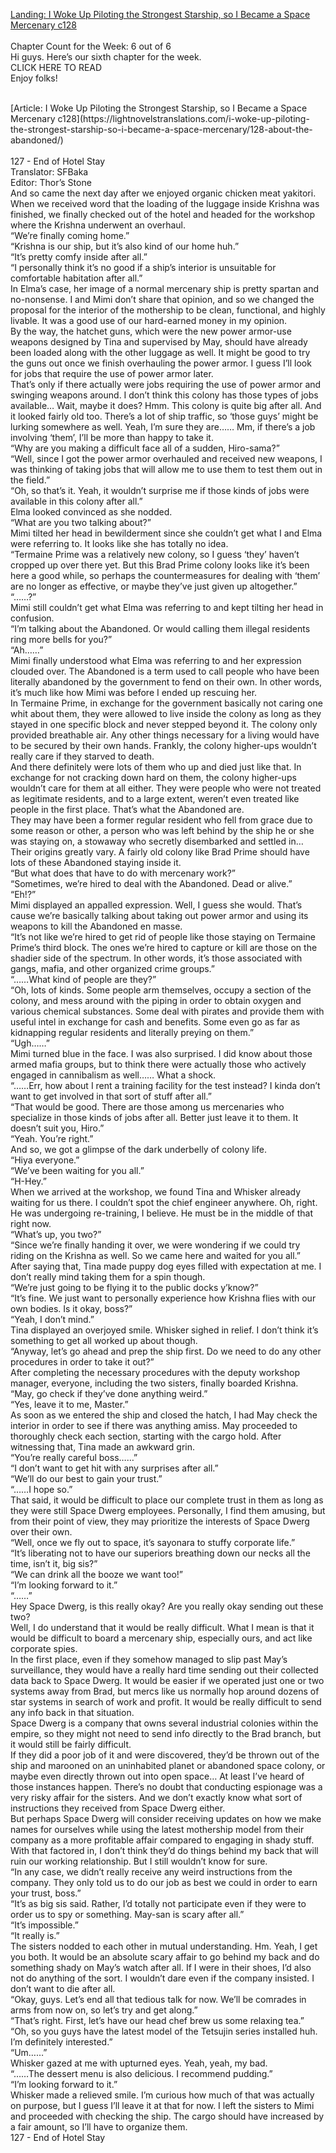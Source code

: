 [Landing: I Woke Up Piloting the Strongest Starship, so I Became a Space Mercenary c128](https://lightnovelstranslations.com/starship-chapter-128/)
<br/><br/>
Chapter Count for the Week: 6 out of 6<br/>
Hi guys. Here’s our sixth chapter for the week.<br/>
CLICK HERE TO READ<br/>
Enjoy folks!<br/>

<br/>
[Article: I Woke Up Piloting the Strongest Starship, so I Became a Space Mercenary c128](https://lightnovelstranslations.com/i-woke-up-piloting-the-strongest-starship-so-i-became-a-space-mercenary/128-about-the-abandoned/)
<br/><br/>
127 - End of Hotel Stay<br/>
 Translator: SFBaka <br/>
 Editor: Thor’s Stone <br/>
And so came the next day after we enjoyed organic chicken meat yakitori.<br/>
When we received word that the loading of the luggage inside Krishna was finished, we finally checked out of the hotel and headed for the workshop where the Krishna underwent an overhaul.<br/>
“We’re finally coming home.”<br/>
“Krishna is our ship, but it’s also kind of our home huh.”<br/>
“It’s pretty comfy inside after all.”<br/>
“I personally think it’s no good if a ship’s interior is unsuitable for comfortable habitation after all.”<br/>
In Elma’s case, her image of a normal mercenary ship is pretty spartan and no-nonsense. I and Mimi don’t share that opinion, and so we changed the proposal for the interior of the mothership to be clean, functional, and highly livable. It was a good use of our hard-earned money in my opinion.<br/>
By the way, the hatchet guns, which were the new power armor-use weapons designed by Tina and supervised by May, should have already been loaded along with the other luggage as well. It might be good to try the guns out once we finish overhauling the power armor. I guess I’ll look for jobs that require the use of power armor later.<br/>
That’s only if there actually were jobs requiring the use of power armor and swinging weapons around. I don’t think this colony has those types of jobs available… Wait, maybe it does? Hmm. This colony is quite big after all. And it looked fairly old too. There’s a lot of ship traffic, so ‘those guys’ might be lurking somewhere as well. Yeah, I’m sure they are…… Mm, if there’s a job involving ‘them’, I’ll be more than happy to take it.<br/>
“Why are you making a difficult face all of a sudden, Hiro-sama?”<br/>
“Well, since I got the power armor overhauled and received new weapons, I was thinking of taking jobs that will allow me to use them to test them out in the field.”<br/>
“Oh, so that’s it. Yeah, it wouldn’t surprise me if those kinds of jobs were available in this colony after all.”<br/>
Elma looked convinced as she nodded.<br/>
“What are you two talking about?”<br/>
Mimi tilted her head in bewilderment since she couldn’t get what I and Elma were referring to. It looks like she has totally no idea.<br/>
“Termaine Prime was a relatively new colony, so I guess ‘they’ haven’t cropped up over there yet. But this Brad Prime colony looks like it’s been here a good while, so perhaps the countermeasures for dealing with ‘them’ are no longer as effective, or maybe they’ve just given up altogether.”<br/>
“……?”<br/>
Mimi still couldn’t get what Elma was referring to and kept tilting her head in confusion.<br/>
“I’m talking about the Abandoned. Or would calling them illegal residents ring more bells for you?”<br/>
“Ah……”<br/>
Mimi finally understood what Elma was referring to and her expression clouded over. The Abandoned is a term used to call people who have been literally abandoned by the government to fend on their own. In other words, it’s much like how Mimi was before I ended up rescuing her.<br/>
In Termaine Prime, in exchange for the government basically not caring one whit about them, they were allowed to live inside the colony as long as they stayed in one specific block and never stepped beyond it. The colony only provided breathable air. Any other things necessary for a living would have to be secured by their own hands. Frankly, the colony higher-ups wouldn’t really care if they starved to death.<br/>
And there definitely were lots of them who up and died just like that. In exchange for not cracking down hard on them, the colony higher-ups wouldn’t care for them at all either. They were people who were not treated as legitimate residents, and to a large extent, weren’t even treated like people in the first place. That’s what the Abandoned are.<br/>
They may have been a former regular resident who fell from grace due to some reason or other, a person who was left behind by the ship he or she was staying on, a stowaway who secretly disembarked and settled in… Their origins greatly vary. A fairly old colony like Brad Prime should have lots of these Abandoned staying inside it.<br/>
“But what does that have to do with mercenary work?”<br/>
“Sometimes, we’re hired to deal with the Abandoned. Dead or alive.”<br/>
“Eh!?”<br/>
Mimi displayed an appalled expression. Well, I guess she would. That’s cause we’re basically talking about taking out power armor and using its weapons to kill the Abandoned en masse.<br/>
“It’s not like we’re hired to get rid of people like those staying on Termaine Prime’s third block. The ones we’re hired to capture or kill are those on the shadier side of the spectrum. In other words, it’s those associated with gangs, mafia, and other organized crime groups.”<br/>
“……What kind of people are they?”<br/>
“Oh, lots of kinds. Some people arm themselves, occupy a section of the colony, and mess around with the piping in order to obtain oxygen and various chemical substances. Some deal with pirates and provide them with useful intel in exchange for cash and benefits. Some even go as far as kidnapping regular residents and literally preying on them.”<br/>
“Ugh……”<br/>
Mimi turned blue in the face. I was also surprised. I did know about those armed mafia groups, but to think there were actually those who actively engaged in cannibalism as well…… What a shock.<br/>
“……Err, how about I rent a training facility for the test instead? I kinda don’t want to get involved in that sort of stuff after all.”<br/>
“That would be good. There are those among us mercenaries who specialize in those kinds of jobs after all. Better just leave it to them. It doesn’t suit you, Hiro.”<br/>
“Yeah. You’re right.”<br/>
And so, we got a glimpse of the dark underbelly of colony life.<br/>
“Hiya everyone.”<br/>
“We’ve been waiting for you all.”<br/>
“H-Hey.”<br/>
When we arrived at the workshop, we found Tina and Whisker already waiting for us there. I couldn’t spot the chief engineer anywhere. Oh, right. He was undergoing re-training, I believe. He must be in the middle of that right now.<br/>
“What’s up, you two?”<br/>
“Since we’re finally handing it over, we were wondering if we could try riding on the Krishna as well. So we came here and waited for you all.”<br/>
After saying that, Tina made puppy dog eyes filled with expectation at me. I don’t really mind taking them for a spin though.<br/>
“We’re just going to be flying it to the public docks y’know?”<br/>
“It’s fine. We just want to personally experience how Krishna flies with our own bodies. Is it okay, boss?”<br/>
“Yeah, I don’t mind.”<br/>
Tina displayed an overjoyed smile. Whisker sighed in relief. I don’t think it’s something to get all worked up about though.<br/>
“Anyway, let’s go ahead and prep the ship first. Do we need to do any other procedures in order to take it out?”<br/>
After completing the necessary procedures with the deputy workshop manager, everyone, including the two sisters, finally boarded Krishna.<br/>
“May, go check if they’ve done anything weird.”<br/>
“Yes, leave it to me, Master.”<br/>
As soon as we entered the ship and closed the hatch, I had May check the interior in order to see if there was anything amiss. May proceeded to thoroughly check each section, starting with the cargo hold. After witnessing that, Tina made an awkward grin.<br/>
“You’re really careful boss……”<br/>
“I don’t want to get hit with any surprises after all.”<br/>
“We’ll do our best to gain your trust.”<br/>
“……I hope so.”<br/>
That said, it would be difficult to place our complete trust in them as long as they were still Space Dwerg employees. Personally, I find them amusing, but from their point of view, they may prioritize the interests of Space Dwerg over their own.<br/>
“Well, once we fly out to space, it’s sayonara to stuffy corporate life.”<br/>
“It’s liberating not to have our superiors breathing down our necks all the time, isn’t it, big sis?”<br/>
“We can drink all the booze we want too!”<br/>
“I’m looking forward to it.”<br/>
“……”<br/>
Hey Space Dwerg, is this really okay? Are you really okay sending out these two?<br/>
Well, I do understand that it would be really difficult. What I mean is that it would be difficult to board a mercenary ship, especially ours, and act like corporate spies.<br/>
In the first place, even if they somehow managed to slip past May’s surveillance, they would have a really hard time sending out their collected data back to Space Dwerg. It would be easier if we operated just one or two systems away from Brad, but mercs like us normally hop around dozens of star systems in search of work and profit. It would be really difficult to send any info back in that situation.<br/>
Space Dwerg is a company that owns several industrial colonies within the empire, so they might not need to send info directly to the Brad branch, but it would still be fairly difficult.<br/>
If they did a poor job of it and were discovered, they’d be thrown out of the ship and marooned on an uninhabited planet or abandoned space colony, or maybe even directly thrown out into open space… At least I’ve heard of those instances happen. There’s no doubt that conducting espionage was a very risky affair for the sisters. And we don’t exactly know what sort of instructions they received from Space Dwerg either.<br/>
But perhaps Space Dwerg will consider receiving updates on how we make names for ourselves while using the latest mothership model from their company as a more profitable affair compared to engaging in shady stuff. With that factored in, I don’t think they’d do things behind my back that will ruin our working relationship. But I still wouldn’t know for sure.<br/>
“In any case, we didn’t really receive any weird instructions from the company. They only told us to do our job as best we could in order to earn your trust, boss.”<br/>
“It’s as big sis said. Rather, I’d totally not participate even if they were to order us to spy or something. May-san is scary after all.”<br/>
“It’s impossible.”<br/>
“It really is.”<br/>
The sisters nodded to each other in mutual understanding. Hm. Yeah, I get you both. It would be an absolute scary affair to go behind my back and do something shady on May’s watch after all. If I were in their shoes, I’d also not do anything of the sort. I wouldn’t dare even if the company insisted. I don’t want to die after all.<br/>
“Okay, guys. Let’s end all that tedious talk for now. We’ll be comrades in arms from now on, so let’s try and get along.”<br/>
“That’s right. First, let’s have our head chef brew us some relaxing tea.”<br/>
“Oh, so you guys have the latest model of the Tetsujin series installed huh. I’m definitely interested.”<br/>
“Um……”<br/>
Whisker gazed at me with upturned eyes. Yeah, yeah, my bad.<br/>
“……The dessert menu is also delicious. I recommend pudding.”<br/>
“I’m looking forward to it.”<br/>
Whisker made a relieved smile. I’m curious how much of that was actually on purpose, but I guess I’ll leave it at that for now. I left the sisters to Mimi and proceeded with checking the ship. The cargo should have increased by a fair amount, so I’ll have to organize them.<br/>
127 - End of Hotel Stay<br/>
